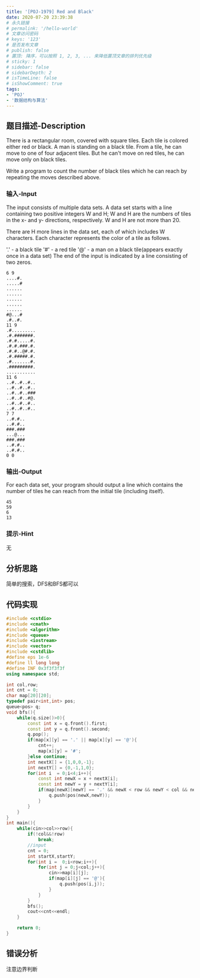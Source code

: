 ```yaml
---
title: '[POJ-1979] Red and Black'
date: 2020-07-20 23:39:38
# 永久链接
# permalink: '/hello-world'
# 文章访问密码
# keys: '123'
# 是否发布文章
# publish: false
# 置顶: 降序，可以按照 1, 2, 3, ... 来降低置顶文章的排列优先级
# sticky: 1
# sidebar: false
# sidebarDepth: 2
# isTimeLine: false
# isShowComment: true
tags:
- 'POJ'
- '数据结构与算法'
---
```


## 题目描述-Description
There is a rectangular room, covered with square tiles. Each tile is colored either red or black. A man is standing on a black tile. From a tile, he can move to one of four adjacent tiles. But he can't move on red tiles, he can move only on black tiles.

Write a program to count the number of black tiles which he can reach by repeating the moves described above.
### 输入-Input
The input consists of multiple data sets. A data set starts with a line containing two positive integers W and H; W and H are the numbers of tiles in the x- and y- directions, respectively. W and H are not more than 20.

There are H more lines in the data set, each of which includes W characters. Each character represents the color of a tile as follows.

'.' - a black tile
'#' - a red tile
'@' - a man on a black tile(appears exactly once in a data set)
The end of the input is indicated by a line consisting of two zeros.
```
6 9
....#.
.....#
......
......
......
......
......
#@...#
.#..#.
11 9
.#.........
.#.#######.
.#.#.....#.
.#.#.###.#.
.#.#..@#.#.
.#.#####.#.
.#.......#.
.#########.
...........
11 6
..#..#..#..
..#..#..#..
..#..#..###
..#..#..#@.
..#..#..#..
..#..#..#..
7 7
..#.#..
..#.#..
###.###
...@...
###.###
..#.#..
..#.#..
0 0
```
### 输出-Output
For each data set, your program should output a line which contains the number of tiles he can reach from the initial tile (including itself).
```
45
59
6
13
```
### 提示-Hint
无
## 分析思路
简单的搜索，DFS和BFS都可以
## 代码实现
```cpp
#include <cstdio>
#include <cmath>
#include <algorithm>
#include <queue>
#include <iostream>
#include <vector>
#include <cstdlib>
#define eps 1e-6
#define ll long long
#define INF 0x3f3f3f3f
using namespace std;

int col,row;
int cnt = 0;
char map[20][20];
typedef pair<int,int> pos;
queue<pos> q;
void bfs(){
    while(q.size()>0){
        const int x = q.front().first;
        const int y = q.front().second;
        q.pop();
        if(map[x][y] == '.' || map[x][y] == '@'){
            cnt++;
            map[x][y] = '#';
        }else continue;
        int nextX[] = {1,0,0,-1};
        int nextY[] = {0,-1,1,0};
        for(int i  = 0;i<4;i++){
            const int newX = x + nextX[i];
            const int newY = y + nextY[i];
            if(map[newX][newY] == '.' && newX < row && newY < col && newX >= 0 && newY >= 0){
                q.push(pos(newX,newY));
            }
        }
    }
}
int main(){
    while(cin>>col>>row){
        if(!col&&!row)
            break;
        //input
        cnt = 0;
        int startX,startY;
        for(int i =  0;i<row;i++){
            for(int j = 0;j<col;j++){
                cin>>map[i][j];
                if(map[i][j] == '@'){
                    q.push(pos(i,j));
                }
            }
        }
        bfs();
        cout<<cnt<<endl;
    }

    return 0;
}
```
## 错误分析
注意边界判断